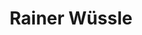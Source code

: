 ---
id: 42
title: 'Rainer Wüssle'
description: 'Rainer Wüssle is filosoof, cultureel modernist, en wil nog altijd een boek schrijven over Ludwig Klages'
keyword: Filosoof
pseudonym: true
image: avatar.webp
---